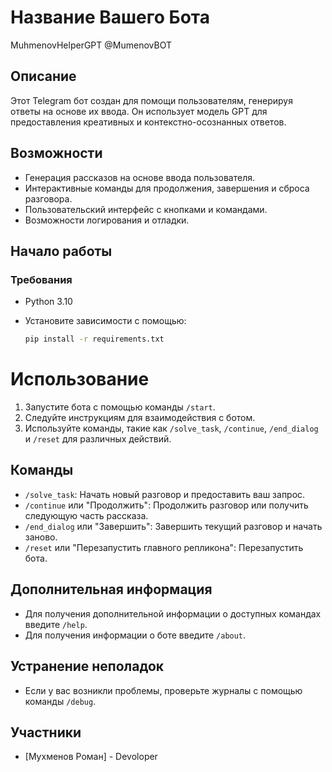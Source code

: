 # Название Вашего Бота
MuhmenovHelperGPT
@MumenovBOT
## Описание

Этот Telegram бот создан для помощи пользователям, генерируя ответы на основе их ввода. 
Он использует модель GPT для предоставления креативных и контекстно-осознанных ответов.

## Возможности

- Генерация рассказов на основе ввода пользователя.
- Интерактивные команды для продолжения, завершения и сброса разговора.
- Пользовательский интерфейс с кнопками и командами.
- Возможности логирования и отладки.

## Начало работы

### Требования

- Python 3.10
- Установите зависимости с помощью:

  ```bash
  pip install -r requirements.txt

# Использование

1. Запустите бота с помощью команды `/start`.
2. Следуйте инструкциям для взаимодействия с ботом.
3. Используйте команды, такие как `/solve_task`, `/continue`, `/end_dialog` и `/reset` для различных действий.

## Команды

- `/solve_task`: Начать новый разговор и предоставить ваш запрос.
- `/continue` или "Продолжить": Продолжить разговор или получить следующую часть рассказа.
- `/end_dialog` или "Завершить": Завершить текущий разговор и начать заново.
- `/reset` или "Перезапустить главного репликона": Перезапустить бота.

## Дополнительная информация

- Для получения дополнительной информации о доступных командах введите `/help`.
- Для получения информации о боте введите `/about`.

## Устранение неполадок

- Если у вас возникли проблемы, проверьте журналы с помощью команды `/debug`.

## Участники

- [Мухменов Роман] - Devoloper
